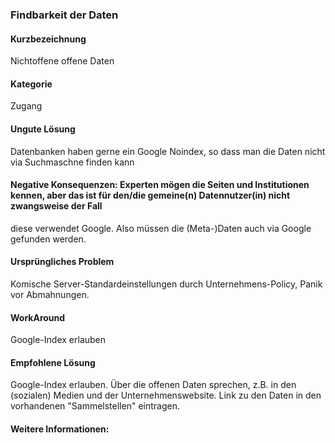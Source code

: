 ### Findbarkeit der Daten

####  Kurzbezeichnung
Nichtoffene offene Daten

####  Kategorie
Zugang

####  Ungute Lösung
Datenbanken haben gerne ein Google Noindex, so dass man die Daten nicht via Suchmaschne finden kann

####  Negative Konsequenzen: Experten mögen die Seiten und Institutionen kennen, aber das ist für den/die gemeine(n) Datennutzer(in) nicht zwangsweise der Fall
diese verwendet Google. Also müssen die (Meta-)Daten auch via Google gefunden werden.

####  Ursprüngliches Problem
Komische Server-Standardeinstellungen durch Unternehmens-Policy, Panik vor Abmahnungen.

####  WorkAround
Google-Index erlauben

####  Empfohlene Lösung
Google-Index erlauben. Über die offenen Daten sprechen, z.B. in den (sozialen) Medien und der Unternehmenswebsite. Link zu den Daten in den vorhandenen "Sammelstellen" eintragen.

#### Weitere Informationen: